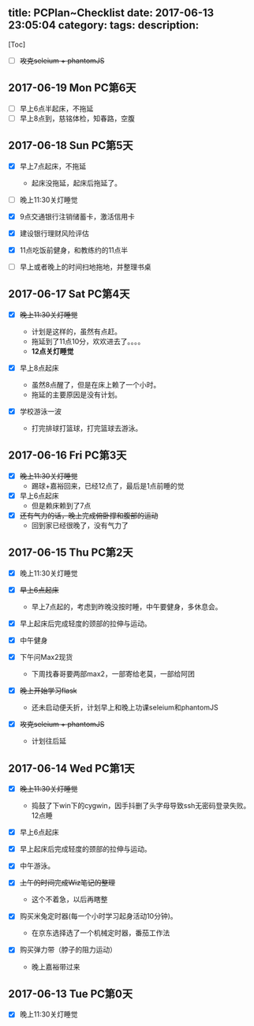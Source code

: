 title: PCPlan~Checklist
date: 2017-06-13 23:05:04
category:
tags:
description:
---
[Toc]

* [ ] ~~攻克seleium + phantomJS~~

## 2017-06-19 Mon PC第6天

* [ ] 早上6点半起床，不拖延
* [ ] 早上8点到，慈铭体检，知春路，空腹

## 2017-06-18 Sun PC第5天

* [x] 早上7点起床，不拖延
    - 起床没拖延，起床后拖延了。
* [ ] 晚上11:30关灯睡觉

* [x] 9点交通银行注销储蓄卡，激活信用卡
* [x] 建设银行理财风险评估
* [x] 11点吃饭前健身，和教练约的11点半

* [ ] 早上或者晚上的时间扫地拖地，并整理书桌

## 2017-06-17 Sat PC第4天
* [x] ~~晚上11:30关灯睡觉~~
    - 计划是这样的，虽然有点赶。
    - 拖延到了11点10分，欢欢进去了。。。。
    - **12点关灯睡觉**
* [x] 早上8点起床
    - 虽然8点醒了，但是在床上赖了一个小时。
    - 拖延的主要原因是没有计划。

* [x] 学校游泳一波
    - 打完排球打篮球，打完篮球去游泳。

## 2017-06-16 Fri PC第3天

* [x] ~~晚上11:30关灯睡觉~~
    - 踢球+嘉裕回来，已经12点了，最后是1点前睡的觉
* [x] 早上6点起床
    - 但是赖床赖到了7点
* [x] ~~还有气力的话，晚上完成俯卧撑和腹部的运动~~
    - 回到家已经很晚了，没有气力了

## 2017-06-15 Thu PC第2天
* [x] 晚上11:30关灯睡觉
* [x] ~~早上6点起床~~
    - 早上7点起的，考虑到昨晚没按时睡，中午要健身，多休息会。

* [x] 早上起床后完成轻度的颈部的拉伸与运动。
* [x] 中午健身
* [x] 下午问Max2现货
    - 下周找春哥要两部max2，一部寄给老莫，一部给阿团

* [x] ~~晚上开始学习flask~~
    - 还未启动便夭折，计划早上和晚上功课seleium和phantomJS
* [x] ~~攻克seleium + phantomJS~~
    - 计划往后延

## 2017-06-14 Wed PC第1天
* [x] ~~晚上11:30关灯睡觉~~
    - 捣鼓了下win下的cygwin，因手抖删了头字母导致ssh无密码登录失败。12点睡
* [x] 早上6点起床

* [x] 早上起床后完成轻度的颈部的拉伸与运动。
* [x] 中午游泳。

* [x] ~~上午的时间完成Wiz笔记的整理~~
    - 这个不着急，以后再瞎整
* [x] 购买米兔定时器(每一个小时学习起身活动10分钟)。
    - 在京东选择选了一个机械定时器，番茄工作法
* [x] 购买弹力带（脖子的阻力运动）
    - 晚上嘉裕带过来

## 2017-06-13 Tue PC第0天

* [x] 晚上11:30关灯睡觉
